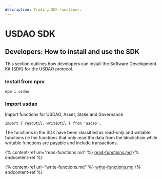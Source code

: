 ```yaml
---
description: Trading SDK functions.
---
```


# USDAO SDK

## Developers: How to install and use the SDK

This section outlines how developers can install the Software Development Kit (SDK) for the USDAO protocol.&#x20;

### Install from npm

```
npm i usdao
```

### Import usdao

Import functions for USDAO, Asset, Stake and Governance

```
import { readUtil, writeUtil } from 'usdao';
```

The functions in the SDK have been classified as read-only and writable functions i.e the functions that only read the data from the blockchain while writable functions are payable and include transactions.

{% content-ref url="read-functions.md" %}
[read-functions.md](read-functions.md)
{% endcontent-ref %}

{% content-ref url="write-functions.md" %}
[write-functions.md](write-functions.md)
{% endcontent-ref %}



